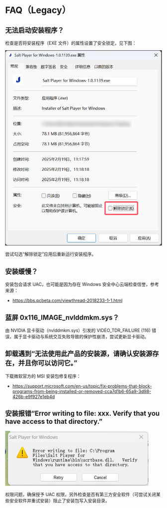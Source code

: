 # FAQ（Legacy）

## 无法启动安装程序？

检查是否将安装程序（EXE 文件）的属性设置了安全锁定，见下图：

![安装程序属性](install-property.png)

尝试勾选“解除锁定”应用后重新运行安装程序。

## 安装缓慢？

安装包会请求 UAC，也可能是因为存在 Windows 安全中心云端检查信誉，参考来源：

- https://bbs.pcbeta.com/viewthread-2018233-1-1.html

## 蓝屏 0x116_IMAGE_nvlddmkm.sys？

由 ​NVIDIA 显卡驱动（nvlddmkm.sys）引发的 ​VIDEO_TDR_FAILURE (116) 错误，属于显卡驱动与系统交互失败导致的保护性崩溃，尝试更新显卡驱动。

## 卸载遇到“无法使用此产品的安装源，请确认安装源存在，并且你可以访问它。”

下载微软官方的 MSI 安装包修复程序：

- https://support.microsoft.com/en-us/topic/fix-problems-that-block-programs-from-being-installed-or-removed-cca7d1b6-65a9-3d98-426b-e9f927e1eb4d

## 安装报错“Error writing to file: xxx. Verify that you have access to that directory.”

![安装报错](error_writing_to_file.jpg)

权限问题，确保授予 UAC 权限，另外检查是否有第三方安全软件（可尝试关闭某些安全软件并重试安装）阻止了安装包写入安装目录。